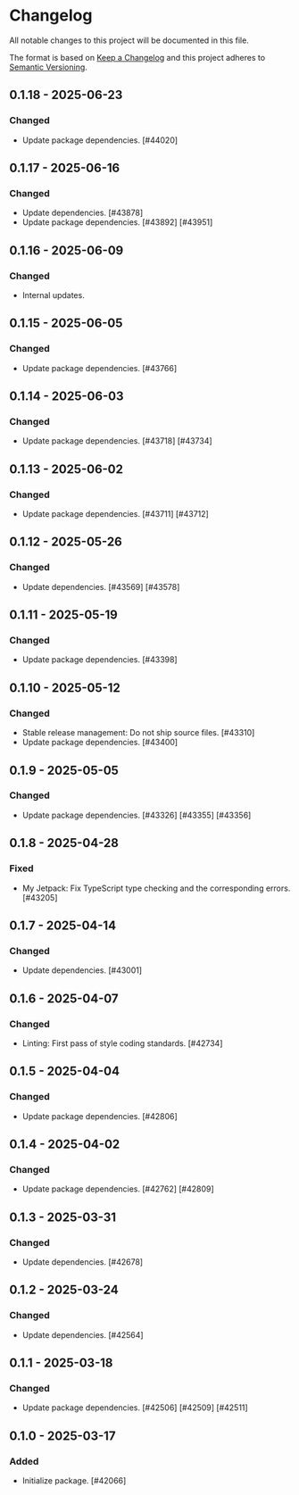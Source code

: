 # Changelog

All notable changes to this project will be documented in this file.

The format is based on [Keep a Changelog](https://keepachangelog.com/en/1.0.0/)
and this project adheres to [Semantic Versioning](https://semver.org/spec/v2.0.0.html).

## 0.1.18 - 2025-06-23
### Changed
- Update package dependencies. [#44020]

## 0.1.17 - 2025-06-16
### Changed
- Update dependencies. [#43878]
- Update package dependencies. [#43892] [#43951]

## 0.1.16 - 2025-06-09
### Changed
- Internal updates.

## 0.1.15 - 2025-06-05
### Changed
- Update package dependencies. [#43766]

## 0.1.14 - 2025-06-03
### Changed
- Update package dependencies. [#43718] [#43734]

## 0.1.13 - 2025-06-02
### Changed
- Update package dependencies. [#43711] [#43712]

## 0.1.12 - 2025-05-26
### Changed
- Update dependencies. [#43569] [#43578]

## 0.1.11 - 2025-05-19
### Changed
- Update package dependencies. [#43398]

## 0.1.10 - 2025-05-12
### Changed
- Stable release management: Do not ship source files. [#43310]
- Update package dependencies. [#43400]

## 0.1.9 - 2025-05-05
### Changed
- Update package dependencies. [#43326] [#43355] [#43356]

## 0.1.8 - 2025-04-28
### Fixed
- My Jetpack: Fix TypeScript type checking and the corresponding errors. [#43205]

## 0.1.7 - 2025-04-14
### Changed
- Update dependencies. [#43001]

## 0.1.6 - 2025-04-07
### Changed
- Linting: First pass of style coding standards. [#42734]

## 0.1.5 - 2025-04-04
### Changed
- Update package dependencies. [#42806]

## 0.1.4 - 2025-04-02
### Changed
- Update package dependencies. [#42762] [#42809]

## 0.1.3 - 2025-03-31
### Changed
- Update dependencies. [#42678]

## 0.1.2 - 2025-03-24
### Changed
- Update dependencies. [#42564]

## 0.1.1 - 2025-03-18
### Changed
- Update package dependencies. [#42506] [#42509] [#42511]

## 0.1.0 - 2025-03-17
### Added
- Initialize package. [#42066]
